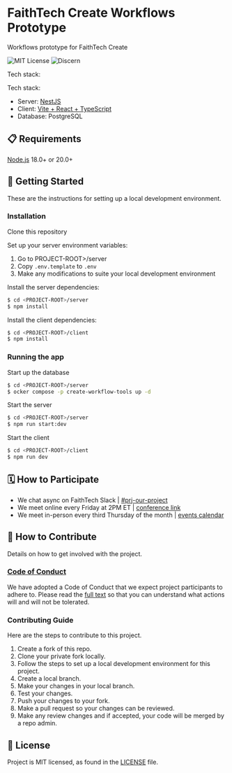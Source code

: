 # FaithTech Create Workflows Prototype

Workflows prototype for FaithTech Create

![MIT License](https://badgen.net/badge/license/MIT/blue)
![Discern](https://badgen.net/badge/stage/discern/gray)

<!--
Other 4D cycle badges
![Discover](https://badgen.net/badge/stage/discover/orange)
![Discern](https://badgen.net/badge/stage/discern/gray)
![Develop](https://badgen.net/badge/stage/develop/blue)
![Demonstrate](https://badgen.net/badge/stage/demonstrate/green)
-->

Tech stack:

Tech stack:

- Server: [NestJS](https://nestjs.com/)
- Client: [Vite + React + TypeScript](https://vitejs.dev/)
- Database: PostgreSQL

## 📋 Requirements

[Node.js](https://nodejs.org/en/) 18.0+ or 20.0+

## 🚀 Getting Started

These are the instructions for setting up a local development environment.

### Installation

Clone this repository

Set up your server environment variables:

1. Go to PROJECT-ROOT>/server
1. Copy `.env.template` to `.env`
1. Make any modifications to suite your local development environment

Install the server dependencies:
```bash
$ cd <PROJECT-ROOT>/server
$ npm install
```

Install the client dependencies:
```bash
$ cd <PROJECT-ROOT>/client
$ npm install
```

### Running the app

Start up the database

```bash
$ cd <PROJECT-ROOT>/server
$ ocker compose -p create-workflow-tools up -d
```

Start the server

```bash
$ cd <PROJECT-ROOT>/server
$ npm run start:dev
```

Start the client

```bash
$ cd <PROJECT-ROOT>/client
$ npm run dev
```

## 🗓️ How to Participate

- We chat async on FaithTech Slack | [#prj-our-project][slack]
- We meet online every Friday at 2PM ET | [conference link][online-meeting]
- We meet in-person every third Thursday of the month | [events calendar][inperson-meeting]

[online-meeting]: https://us02web.zoom.us/j/89709636052?pwd=ZmlHWjlUY2pPOFVYK3c2VGtOZHFjQT09
[inperson-meeting]: https://faithtechhub.slack.com/archives/C06QZ6T7VUJ
[slack]: https://faithtechhub.slack.com/archives/C06QZ6T7VUJ

## 👏 How to Contribute

Details on how to get involved with the project.

### [Code of Conduct][code]

We have adopted a Code of Conduct that we expect project participants to adhere to.
Please read the [full text][code] so that you can understand what actions will and will not be tolerated.

[code]: https://github.com/FaithTechInternal/.github/blob/main/CODE_OF_CONDUCT.md

### Contributing Guide

Here are the steps to contribute to this project.

1. Create a fork of this repo.
1. Clone your private fork locally.
1. Follow the steps to set up a local development environment for this project.
1. Create a local branch.
1. Make your changes in your local branch.
1. Test your changes.
1. Push your changes to your fork.
1. Make a pull request so your changes can be reviewed.
1. Make any review changes and if accepted, your code will be merged by a repo admin.

## 📄 License

Project is MIT licensed, as found in the [LICENSE][license] file.

[license]: ./LICENSE